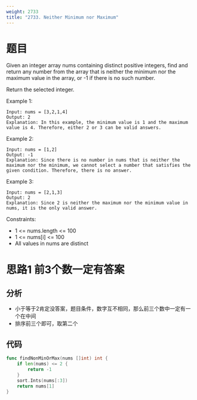 ```yaml
---
weight: 2733
title: "2733. Neither Minimum nor Maximum"
---
```


# 题目

Given an integer array nums containing distinct positive integers, find and return any number from the array that is neither the minimum nor the maximum value in the array, or -1 if there is no such number.

Return the selected integer.

Example 1:

```
Input: nums = [3,2,1,4]
Output: 2
Explanation: In this example, the minimum value is 1 and the maximum value is 4. Therefore, either 2 or 3 can be valid answers.
```

Example 2:

```
Input: nums = [1,2]
Output: -1
Explanation: Since there is no number in nums that is neither the maximum nor the minimum, we cannot select a number that satisfies the given condition. Therefore, there is no answer.
```

Example 3:

```
Input: nums = [2,1,3]
Output: 2
Explanation: Since 2 is neither the maximum nor the minimum value in nums, it is the only valid answer.
```

Constraints:

- 1 <= nums.length <= 100
- 1 <= nums[i] <= 100
- All values in nums are distinct

# 思路1 前3个数一定有答案

## 分析

- 小于等于2肯定没答案，题目条件，数字互不相同，那么前三个数中一定有一个在中间
- 排序前三个即可，取第二个

## 代码

```go
func findNonMinOrMax(nums []int) int {
	if len(nums) <= 2 {
		return -1
	}
	sort.Ints(nums[:3])
	return nums[1]
}
```
